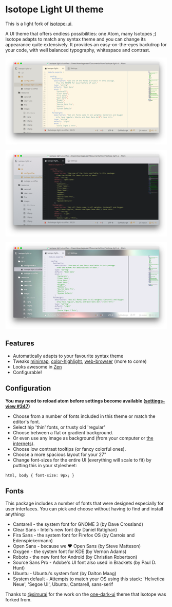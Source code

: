 # Isotope Light UI theme

This is a light fork of [isotope-ui](https://atom.io/themes/isotope-ui).

A UI theme that offers endless possibilities: one Atom, many Isotopes ;) Isotope adapts to match any syntax theme and you can change its appearance quite extensively. It provides an easy-on-the-eyes backdrop for your code, with well balanced typography, whitespace and contrast.

![flat background](https://github.com/braver/isotope-light-ui/raw/master/resources/images/flat.png)

![gradient background](https://github.com/braver/isotope-light-ui/raw/master/resources/images/gradient.png)

![image background](https://github.com/braver/isotope-light-ui/raw/master/resources/images/image.png)

## Features

- Automatically adapts to your favourite syntax theme
- Tweaks [minimap](https://atom.io/packages/minimap), [color-highlight](https://atom.io/packages/atom-color-highlight), [web-browser](https://atom.io/packages/web-browser) (more to come)
- Looks awesome in [Zen](https://atom.io/packages/Zen)
- Configurable!


## Configuration

**You may need to reload atom before settings become available ([settings-view #347](https://github.com/atom/settings-view/issues/347))**

- Choose from a number of fonts included in this theme or match the editor's font.
- Select hip 'thin' fonts, or trusty old 'regular'
- Choose between a flat or gradient background.
- Or even use any image as background (from your computer or [the internets](http://hubblesite.org)).
- Choose low contrast tooltips (or fancy colorful ones).
- Choose a more spacious layout for your 27"
- Change font-sizes for the entire UI (everything will scale to fit) by putting this in your stylesheet:

```
html, body { font-size: 9px; }
```


## Fonts

This package includes a number of fonts that were designed especially for user interfaces. You can pick and choose without having to find and install anything:

- Cantarell - the system font for GNOME 3 (by Dave Crossland)
- Clear Sans - Intel's new font (by Daniel Ratighan)
- Fira Sans - the system font for Firefox OS (by Carrois and Edenspiekermann)
- Open Sans - because we ♥ Open Sans (by Steve Matteson)
- Oxygen - the system font for KDE (by Vernon Adams)
- Roboto - the new font for Android (by Christian Robertson)
- Source Sans Pro - Adobe's UI font also used in Brackets (by Paul D. Hunt)
- Ubuntu - Ubuntu's system font (by Dalton Maag)
- System default - Attempts to match your OS using this stack: 'Helvetica Neue', 'Segoe UI', Ubuntu, Cantarell, sans-serif


Thanks to [@simurai](https://github.com/simurai) for the work on the [one-dark-ui](https://github.com/atom/one-dark-ui) theme that Isotope was forked from.
